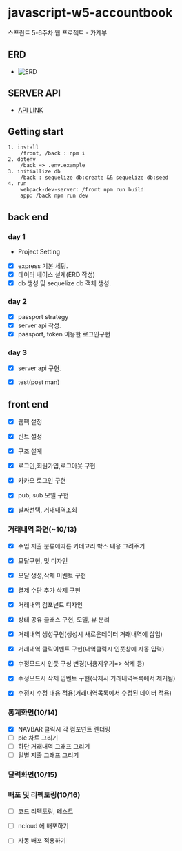 # javascript-w5-accountbook
스프린트 5-6주차 웹 프로젝트 - 가계부


## ERD

- ![ERD](https://user-images.githubusercontent.com/49400477/95411156-b26e1000-0960-11eb-89cd-b507320a528e.PNG) 

## SERVER API

- [API LINK](https://docs.google.com/spreadsheets/d/1zChKgQXQk_B6gwmwXotwr46t_PzTYat0vUd1y8RDF0E/edit#gid=0)

## Getting start
    1. install
        /front, /back : npm i
    2. dotenv
        /back => .env.example
    3. initiallize db
        /back : sequelize db:create && sequelize db:seed
    4. run
        webpack-dev-server: /front npm run build
        app: /back npm run dev
        
## back end

### day 1

- Project Setting
- [x] express 기본 세팅.
- [x] 데이터 베이스  설계(ERD 작성)
- [x] db 생성 및 sequelize db 객체 생성.

### day 2 

- [x] passport strategy
- [x] server api 작성.
- [x] passport, token 이용한 로그인구현

### day 3

- [x] server api 구현.
- [x] test(post man) 


## front end

- [x] 웹팩 설정
- [x] 린트 설정
- [x] 구조 설계
- [x] 로그인,회원가입,로그아웃 구현 
- [x] 카카오 로그인 구현
- [x] pub, sub 모델 구현
- [x] 날짜선택, 거내내역조회 



### 거래내역 화면(~10/13)

- [x] 수입 지출 분류에따른 카테고리 박스 내용 그려주기
- [x] 모달구현, 및 디자인
- [x] 모달 생성,삭제 이벤트 구현 
- [x] 결제 수단 추가 삭제 구현
- [x] 거래내역 컴포넌트 디자인
- [x] 상태 공유 클래스 구현, 모델, 뷰 분리
- [x] 거래내역 생성구현(생성시 새로운데이터 거래내역에 삽입)

- [x] 거래내역 클릭이벤트 구현(내역클릭시 인풋창에 자동 입력)
- [x] 수정모드시 인풋 구성 변경(내용지우기=> 삭제 등)
- [x] 수정모드시 삭제 입벤트 구현(삭제시 거래내역목록에서 제거됨)
- [x] 수정시 수정 내용 적용(거래내역목록에서 수정된 데이터 적용)


### 통계화면(10/14)
- [x] NAVBAR 클릭시 각 컴포넌트 렌더링 
- [ ] pie 차트 그리기
- [ ] 하단 거래내역 그래프 그리기
- [ ] 일별 지출 그래프 그리기
 
### 달력화면(10/15)


### 배포 및 리펙토링(10/16)

- [ ] 코드 리펙토링, 테스트 
- [ ] ncloud 에 배포하기
- [ ] 자동 배포 적용하기








 